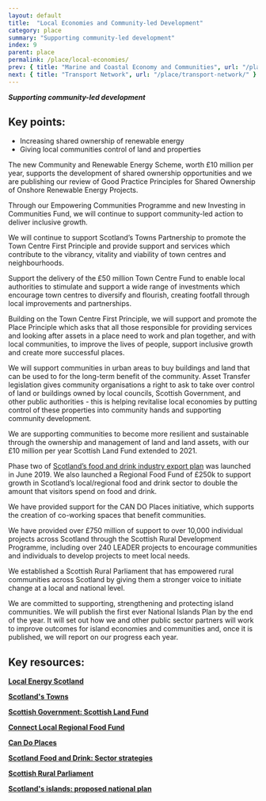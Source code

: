 ```yaml
---
layout: default
title:  "Local Economies and Community-led Development"
category: place
summary: "Supporting community-led development"
index: 9
parent: place
permalink: /place/local-economies/
prev: { title: "Marine and Coastal Economy and Communities", url: "/place/marine-and-coastal" }
next: { title: "Transport Network", url: "/place/transport-network/" }
---
```

***Supporting community-led development***

## Key points:

* Increasing shared ownership of renewable energy
* Giving local communities control of land and properties

The new Community and Renewable Energy Scheme, worth £10 million per year, supports the development of shared ownership opportunities and we are publishing our review of Good Practice Principles for Shared Ownership of Onshore Renewable Energy Projects.  

Through our Empowering Communities Programme and new Investing in Communities Fund, we will continue to support community-led action to deliver inclusive growth.  

We will continue to support Scotland’s Towns Partnership to promote the Town Centre First Principle and provide support and services which contribute to the vibrancy, vitality and viability of town centres and neighbourhoods.  

Support the delivery of the £50 million Town Centre Fund to enable local authorities to stimulate and support a wide range of investments which encourage town centres to diversify and flourish, creating footfall through local improvements and partnerships.  

Building on the Town Centre First Principle, we will support and promote the Place Principle which asks that all those responsible for providing services and looking after assets in a place need to work and plan together, and with local communities, to improve the lives of people, support inclusive growth and create more successful places.  

We will support communities in urban areas to buy buildings and land that can be used to for the long-term benefit of the community. Asset Transfer legislation gives community organisations a right to ask to take over control of land or buildings owned by local councils, Scottish Government, and other public authorities - this is helping revitalise local economies by putting control of these properties into community hands and supporting community development.  

We are supporting communities to become more resilient and sustainable through the ownership and management of land and land assets, with our £10 million per year Scottish Land Fund extended to 2021.  

Phase two of [Scotland’s food and drink industry export plan](https://news.gov.scot/news/food-and-drink-exports) was launched in June 2019. We also launched a Regional Food Fund of £250k to support growth in Scotland’s local/regional food and drink sector to double the amount that visitors spend on food and drink.  

We have provided support for the CAN DO Places initiative, which supports the creation of co-working spaces that benefit communities.  

We have provided over £750 million of support to over 10,000 individual projects across Scotland through the Scottish Rural Development Programme, including over 240 LEADER projects to encourage communities and individuals to develop projects to meet local needs.  

We established a Scottish Rural Parliament that has empowered rural communities across Scotland by giving them a stronger voice to initiate change at a local and national level.  

We are committed to supporting, strengthening and protecting island communities.  We will publish the first ever National Islands Plan by the end of the year. It will set out how we and other public sector partners will work to improve outcomes for island economies and communities and, once it is published, we will report on our progress each year.  

## Key resources:

**[Local Energy Scotland](https://www.localenergy.scot/)**  

**[Scotland's Towns](https://www.scotlandstowns.org/)**

**[Scottish Government: Scottish Land Fund](https://www.gov.scot/policies/land-reform/scottish-land-fund/)**

**[Connect Local Regional Food Fund](https://connectlocal.scot/funding/regional-food-fund/)**

**[Can Do Places](http://www.candoplaces.org/)**

**[Scotland Food and Drink: Sector strategies](https://foodanddrink.scot/resources/sector-strategies/)**

**[Scottish Rural Parliament](https://scottishruralparliament.org.uk/)**

**[Scotland's islands: proposed national plan](https://www.gov.scot/publications/proposed-national-plan-scotlands-islands/)**
